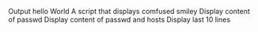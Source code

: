 Output hello World
A script that displays comfused smiley
Display content of passwd
Display content of passwd and hosts
Display last 10 lines
